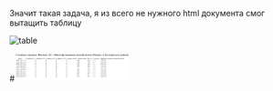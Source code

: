 Значит такая задача, я из всего не нужного html документа смог вытащить таблицу

![table](https://user-images.githubusercontent.com/63101158/133569587-7608336a-ebd2-45ff-ba11-a95cc568be7e.png) 


#<img src="table.png" width="200" height="50"/>
